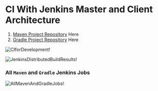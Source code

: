 # CI With Jenkins Master and Client Architecture
1. [Maven Project Repository](https://github.com/awanmbandi/realworld-cicd-pipeline-project/tree/maven-sonarqube-nexus-jenkins) Here
2. [Gradle Project Repository](https://github.com/awanmbandi/realworld-cicd-pipeline-project/tree/gradle-sonarqube-nexus-jenkins) Here

![CIforDevelopment!](https://lucid.app/publicSegments/view/64a259a4-f8bd-4d2a-bd47-5ed09064197b/image.png)

![JenkinsDistributedBuildResults!](https://lucid.app/publicSegments/view/1da9bc53-1f84-4e3f-b4c6-424b1187be4d/image.png)

### All `Maven` and `Gradle` Jenkins Jobs
![AllMavenAndGradleJobs!](https://lucid.app/publicSegments/view/56e81562-42b9-4bce-8efa-9c57cfd92535/image.png)
